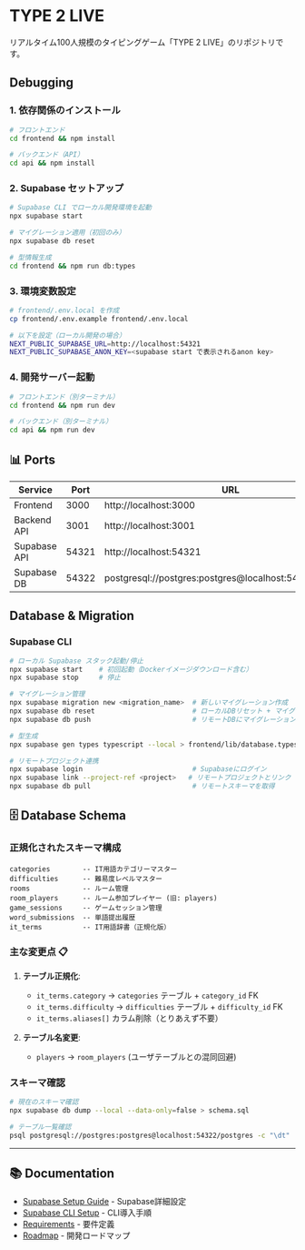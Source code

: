 # TYPE 2 LIVE
リアルタイム100人規模のタイピングゲーム「TYPE 2 LIVE」のリポジトリです。

## Debugging
### 1. 依存関係のインストール
```bash
# フロントエンド
cd frontend && npm install

# バックエンド（API）
cd api && npm install
```

### 2. Supabase セットアップ
```bash
# Supabase CLI でローカル開発環境を起動
npx supabase start

# マイグレーション適用（初回のみ）
npx supabase db reset

# 型情報生成
cd frontend && npm run db:types
```

### 3. 環境変数設定
```bash
# frontend/.env.local を作成
cp frontend/.env.example frontend/.env.local

# 以下を設定（ローカル開発の場合）
NEXT_PUBLIC_SUPABASE_URL=http://localhost:54321
NEXT_PUBLIC_SUPABASE_ANON_KEY=<supabase start で表示されるanon key>
```

### 4. 開発サーバー起動
```bash
# フロントエンド（別ターミナル）
cd frontend && npm run dev

# バックエンド（別ターミナル）
cd api && npm run dev
```

## 📊 Ports

|Service|Port|URL|
|-|-|-|
|Frontend|3000|http://localhost:3000|
|Backend API|3001|http://localhost:3001|
|Supabase API|54321|http://localhost:54321|
|Supabase DB|54322|postgresql://postgres:postgres@localhost:54322/postgres|

## Database & Migration
### Supabase CLI

```bash
# ローカル Supabase スタック起動/停止
npx supabase start    # 初回起動（Dockerイメージダウンロード含む）
npx supabase stop     # 停止

# マイグレーション管理
npx supabase migration new <migration_name>  # 新しいマイグレーション作成
npx supabase db reset                        # ローカルDBリセット + マイグレーション適用
npx supabase db push                         # リモートDBにマイグレーション適用

# 型生成
npx supabase gen types typescript --local > frontend/lib/database.types.ts

# リモートプロジェクト連携
npx supabase login                           # Supabaseにログイン
npx supabase link --project-ref <project>   # リモートプロジェクトとリンク
npx supabase db pull                         # リモートスキーマを取得
```

## 🗄️ Database Schema

### 正規化されたスキーマ構成

```
categories        -- IT用語カテゴリーマスター
difficulties      -- 難易度レベルマスター  
rooms             -- ルーム管理
room_players      -- ルーム参加プレイヤー (旧: players)
game_sessions     -- ゲームセッション管理
word_submissions  -- 単語提出履歴
it_terms          -- IT用語辞書（正規化版）
```

### 主な変更点 📋

1. **テーブル正規化**: 
   - `it_terms.category` → `categories` テーブル + `category_id` FK
   - `it_terms.difficulty` → `difficulties` テーブル + `difficulty_id` FK
   - `it_terms.aliases[]` カラム削除（とりあえず不要）

2. **テーブル名変更**:
   - `players` → `room_players` (ユーザテーブルとの混同回避)

### スキーマ確認

```bash
# 現在のスキーマ確認
npx supabase db dump --local --data-only=false > schema.sql

# テーブル一覧確認
psql postgresql://postgres:postgres@localhost:54322/postgres -c "\dt"
```

---

## 📚 Documentation

- [Supabase Setup Guide](./docs/supabase-setup.md) - Supabase詳細設定
- [Supabase CLI Setup](./docs/supabase-cli-setup.md) - CLI導入手順  
- [Requirements](./docs/requirements.md) - 要件定義
- [Roadmap](./docs/roadmap.md) - 開発ロードマップ
